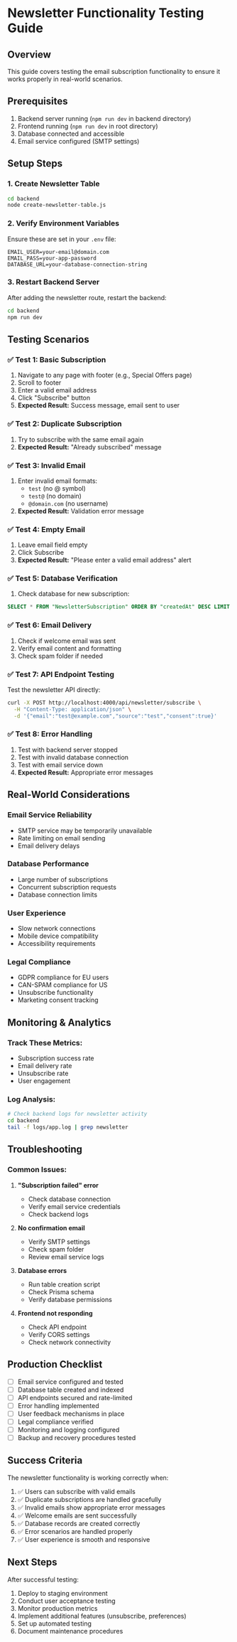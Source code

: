 # Newsletter Functionality Testing Guide

## Overview
This guide covers testing the email subscription functionality to ensure it works properly in real-world scenarios.

## Prerequisites
1. Backend server running (`npm run dev` in backend directory)
2. Frontend running (`npm run dev` in root directory)
3. Database connected and accessible
4. Email service configured (SMTP settings)

## Setup Steps

### 1. Create Newsletter Table
```bash
cd backend
node create-newsletter-table.js
```

### 2. Verify Environment Variables
Ensure these are set in your `.env` file:
```env
EMAIL_USER=your-email@domain.com
EMAIL_PASS=your-app-password
DATABASE_URL=your-database-connection-string
```

### 3. Restart Backend Server
After adding the newsletter route, restart the backend:
```bash
cd backend
npm run dev
```

## Testing Scenarios

### ✅ **Test 1: Basic Subscription**
1. Navigate to any page with footer (e.g., Special Offers page)
2. Scroll to footer
3. Enter a valid email address
4. Click "Subscribe" button
5. **Expected Result:** Success message, email sent to user

### ✅ **Test 2: Duplicate Subscription**
1. Try to subscribe with the same email again
2. **Expected Result:** "Already subscribed" message

### ✅ **Test 3: Invalid Email**
1. Enter invalid email formats:
   - `test` (no @ symbol)
   - `test@` (no domain)
   - `@domain.com` (no username)
2. **Expected Result:** Validation error message

### ✅ **Test 4: Empty Email**
1. Leave email field empty
2. Click Subscribe
3. **Expected Result:** "Please enter a valid email address" alert

### ✅ **Test 5: Database Verification**
1. Check database for new subscription:
```sql
SELECT * FROM "NewsletterSubscription" ORDER BY "createdAt" DESC LIMIT 5;
```

### ✅ **Test 6: Email Delivery**
1. Check if welcome email was sent
2. Verify email content and formatting
3. Check spam folder if needed

### ✅ **Test 7: API Endpoint Testing**
Test the newsletter API directly:
```bash
curl -X POST http://localhost:4000/api/newsletter/subscribe \
  -H "Content-Type: application/json" \
  -d '{"email":"test@example.com","source":"test","consent":true}'
```

### ✅ **Test 8: Error Handling**
1. Test with backend server stopped
2. Test with invalid database connection
3. Test with email service down
4. **Expected Result:** Appropriate error messages

## Real-World Considerations

### **Email Service Reliability**
- SMTP service may be temporarily unavailable
- Rate limiting on email sending
- Email delivery delays

### **Database Performance**
- Large number of subscriptions
- Concurrent subscription requests
- Database connection limits

### **User Experience**
- Slow network connections
- Mobile device compatibility
- Accessibility requirements

### **Legal Compliance**
- GDPR compliance for EU users
- CAN-SPAM compliance for US
- Unsubscribe functionality
- Marketing consent tracking

## Monitoring & Analytics

### **Track These Metrics:**
- Subscription success rate
- Email delivery rate
- Unsubscribe rate
- User engagement

### **Log Analysis:**
```bash
# Check backend logs for newsletter activity
cd backend
tail -f logs/app.log | grep newsletter
```

## Troubleshooting

### **Common Issues:**

1. **"Subscription failed" error**
   - Check database connection
   - Verify email service credentials
   - Check backend logs

2. **No confirmation email**
   - Verify SMTP settings
   - Check spam folder
   - Review email service logs

3. **Database errors**
   - Run table creation script
   - Check Prisma schema
   - Verify database permissions

4. **Frontend not responding**
   - Check API endpoint
   - Verify CORS settings
   - Check network connectivity

## Production Checklist

- [ ] Email service configured and tested
- [ ] Database table created and indexed
- [ ] API endpoints secured and rate-limited
- [ ] Error handling implemented
- [ ] User feedback mechanisms in place
- [ ] Legal compliance verified
- [ ] Monitoring and logging configured
- [ ] Backup and recovery procedures tested

## Success Criteria

The newsletter functionality is working correctly when:
1. ✅ Users can subscribe with valid emails
2. ✅ Duplicate subscriptions are handled gracefully
3. ✅ Invalid emails show appropriate error messages
4. ✅ Welcome emails are sent successfully
5. ✅ Database records are created correctly
6. ✅ Error scenarios are handled properly
7. ✅ User experience is smooth and responsive

## Next Steps

After successful testing:
1. Deploy to staging environment
2. Conduct user acceptance testing
3. Monitor production metrics
4. Implement additional features (unsubscribe, preferences)
5. Set up automated testing
6. Document maintenance procedures

